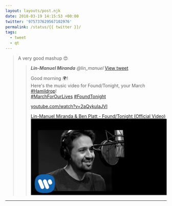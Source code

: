 ```yaml
---
layout: layouts/post.njk
date: 2018-03-19 14:15:53 +00:00
twitter: '975737629567102976'
permalink: /status/{{ twitter }}/
tags: 
  - tweet
  - qt
---
```


> A very good mashup 😍 
> 
> > <cite>**Lin-Manuel Miranda** @lin_manuel</cite> [View tweet](https://twitter.com/lin_manuel/status/975719774427799552)
> > 
> > Good morning 🌍!  
> > Here's the music video for Found/Tonight, your March [#Hamildrop](https://twitter.com/hashtag/Hamildrop)!  
> > [#MarchForOurLives](https://twitter.com/hashtag/MarchForOurLives) [#FoundTonight](https://twitter.com/hashtag/FoundTonight)
> > 
> > [youtube.com/watch?v=2aQykuIaJVI](https://www.youtube.com/watch?v=2aQykuIaJVI)
> > 
> > [<span>Lin-Manuel Miranda & Ben Platt - Found/Tonight (Official Video)</span> ![Lin-Manual](/img/_youtube/975737629567102976.jpg)](https://www.youtube.com/watch?v=2aQykuIaJVI)

---
